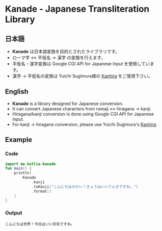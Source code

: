 # Kanade - Japanese Transliteration Library

## 日本語
* **Kanade** は日本語変換を目的とされたライブラリです。
* ローマ字 <-> 平仮名 -> 漢字 の変換を行えます。
* 平仮名・漢字変換は Google CGI API for Japanese Input を使用しています。
* 漢字 -> 平仮名の変換は Yuichi Sugimura様の [Kanhira](https://gitlab.com/ysugimura/kanhira) をご使用下さい。

## English
* **Kanade** is a library designed for Japanese conversion.
* It can convert Japanese characters from romaji <-> hiragana -> kanji.
* Hiragana/kanji conversion is done using Google CGI API for Japanese Input.
* For kanji -> hiragana conversion, please use Yuichi Sugimura's [Kanhira](https://gitlab.com/ysugimura/kanhira).

## Example
### Code
```kotlin
import me.kotlia.Kanade
fun main() {
    println(
        Kanade
            .kanji
            .toKanji("こんにちはせかい！きょうはいいてんきですね。")
            .format()
    )
}
```
### Output
```text
こんにちは世界！今日はいい天気ですね。
```